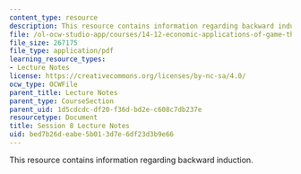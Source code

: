 ```yaml
---
content_type: resource
description: This resource contains information regarding backward induction.
file: /ol-ocw-studio-app/courses/14-12-economic-applications-of-game-theory-fall-2012/bed7b26deabe5b013d7e6df23d3b9e66_MIT14_12F12_chapter8.pdf
file_size: 267175
file_type: application/pdf
learning_resource_types:
- Lecture Notes
license: https://creativecommons.org/licenses/by-nc-sa/4.0/
ocw_type: OCWFile
parent_title: Lecture Notes
parent_type: CourseSection
parent_uid: 1d5cdcdc-df20-f36d-bd2e-c608c7db237e
resourcetype: Document
title: Session 8 Lecture Notes
uid: bed7b26d-eabe-5b01-3d7e-6df23d3b9e66
---
```

This resource contains information regarding backward induction.